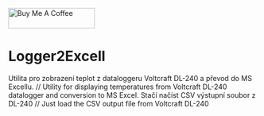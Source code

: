 <a href="https://www.buymeacoffee.com/kratkyt" target="_blank"><img src="https://cdn.buymeacoffee.com/buttons/default-orange.png" alt="Buy Me A Coffee" height="41" width="174"></a>
# Logger2Excell
Utilita pro zobrazení teplot z dataloggeru Voltcraft DL-240 a převod do MS Excellu.  //   Utility for displaying temperatures from Voltcraft DL-240 datalogger and conversion to MS Excel. 
Stačí načíst CSV výstupní soubor z DL-240 // Just load the CSV output file from Voltcraft DL-240

